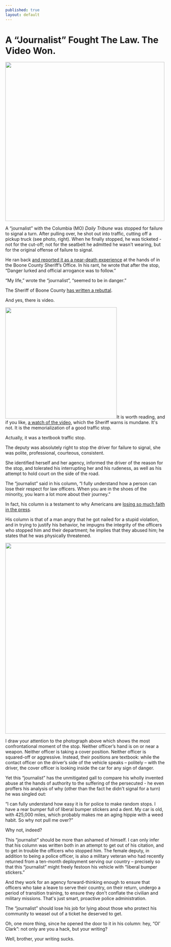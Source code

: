 ```yaml
---
published: true
layout: default
---
```

<h1>A “Journalist” Fought The Law. The Video Won.</h1>
<p><img class="right" width="500px" src="https://nselby.github.io/assets/img/clark_pulls_in_front.jpg" /></p>

A “journalist” with the Columbia (MO) <em>Daily Tribune</em> was stopped for failure to signal a turn. After pulling over, he shot out into traffic, cutting off a pickup truck (see photo, right). When he finally stopped, he was ticketed - not for the cut-off; not for the seatbelt he admitted he wasn't wearing, but for the original offense of failure to signal.  

He ran back <a href="http://www.columbiatribune.com/news/20170630/ol-clark-has-run-in-with-law" target="_blank">and reported it as a near-death experience</a> at the hands of in the Boone County Sheriff’s Office. In his rant, he wrote that after the stop, “Danger lurked and official arrogance was to follow.”

“My life,” wrote the “journalist”, “seemed to be in danger.”

The Sheriff of Boone County <a href="https://www.boonecountymo.org/sheriff/clark-rebuttal.aspx" target="_blank">has written a rebuttal</a>. 

And yes, there is video.

<a href="https://www.boonecountymo.org/sheriff/webpublish/2017-06-30.mp4" target="_blank"><img border="0" class="left" width="350px" src="https://nselby.github.io/assets/img/boone_county_video.jpg" /></a>It is worth reading, and if you like, <a href="https://www.boonecountymo.org/sheriff/webpublish/2017-06-30.mp4" target="_blank">a watch of the video</a>, which the Sheriff warns is mundane. It's not. It is the memorialization of a good traffic stop.

Actually, it was a textbook traffic stop. 

The deputy was absolutely right to stop the driver for failure to signal, she was polite, professional, courteous, consistent. 

She identified herself and her agency, informed the driver of the reason for the stop, and tolerated his interrupting her and his rudeness, as well as his attempt to hold court on the side of the road. 

The “journalist” said in his column, “I fully understand how a person can lose their respect for law officers. When you are in the shoes of the minority, you learn a lot more about their journey.” 

In fact, his column is a testament to why Americans are <a href="http://www.gallup.com/poll/195542/americans-trust-mass-media-sinks-new-low.aspx" target="_blank">losing so much faith in the press</a>. 

His column is that of a man angry that he got nailed for a stupid violation, and in trying to justify his behavior, he impugns the integrity of the officers who stopped him and their department; he implies that they abused him; he states that he was physically threatened. 

<p><img width="600px" src="https://nselby.github.io/assets/img/clark_deputies_stop" /></p>

I draw your attention to the photograph above which shows the most confrontational moment of the stop. Neither officer’s hand is on or near a weapon. Neither officer is taking a cover position. Neither officer is squared-off or aggressive. Instead, their positions are textbook: while the contact officer on the driver’s side of the vehicle speaks – politely – with the driver, the cover officer is looking inside the car for any sign of danger.

Yet this “journalist” has the unmitigated gall to compare his wholly invented abuse at the hands of authority to the suffering of the persecuted - he even proffers his analysis of why (other than the fact he didn't signal for a turn) he was singled out: 

“I can fully understand how easy it is for police to make random stops. I have a rear bumper full of liberal bumper stickers and a dent. My car is old, with 425,000 miles, which probably makes me an aging hippie with a weed habit. So why not pull me over?”

Why not, indeed? 

This “journalist” should be more than ashamed of himself. I can only infer that his column was written both in an attempt to get out of his citation, and to get in trouble the officers who stopped him. The female deputy, in addition to being a police officer, is also a military veteran who had recently returned from a ten-month deployment serving our country – precisely so that this “journalist” might freely festoon his vehicle with “liberal bumper stickers.” 

And they work for an agency forward-thinking enough to ensure that officers who take a leave to serve their country, on their return, undergo a period of transition training, to ensure they don't conflate the civilian and military missions. That's just smart, proactive police administration.

The “journalist” should lose his job for lying about those who protect his community to weasel out of a ticket he deserved to get.

Oh, one more thing, since he opened the door to it in his column: hey, “Ol’ Clark”: not only are you a hack, but your writing? 

Well, brother, your writing sucks. 

